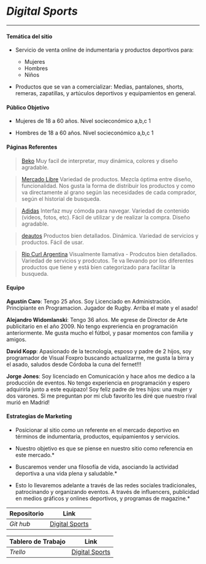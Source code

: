 # *Digital Sports*  
---
#### Temática del sitio

  - Servicio de venta online de indumentaria y productos deportivos para:

	- Mujeres
	- Hombres
	- Niños

  - Productos que se van a comercializar: Medias, pantalones, shorts, remeras, zapatillas, y artúculos deportivos y equipamientos en general.

#### Público Objetivo

- Mujeres de 18 a 60 años. Nivel socieconómico a,b,c 1

- Hombres de 18 a 60 años. Nivel socieconómico a,b,c 1

#### Páginas Referentes

> [Beko](https://www.beko.com/es-es)
Muy facil de interpretar, muy dinámica, colores y diseño agradable.

> [Mercado Libre](https://www.mercadolibre.com.ar)
Variedad de productos. Mezcla óptima entre diseño, funcionalidad. Nos gusta la forma de distribuir los productos y como va directamente al grano según las necesidades de cada comprador, según el historial de busqueda.

> [Adidas](https://www.adidas.com.ar/)
Interfaz muy cómoda para navegar. Variedad de contenido (videos, fotos, etc). Fácil de utilizar y de realizar la compra. Diseño agradable.

> [deautos](https://www.deautos.com/)
Productos bien detallados. Dinámica. Variedad de servicios y productos. Fácil de usar.

> [Rip Curl Argentina](https://www.ripcurlargentina.com/)
Visualmente llamativa - Prodcutos bien detallados. Variedad de servicios y prodcutos. Te va llevando por los diferentes productos que tiene y está bien categorizado para facilitar la busqueda.

#### Equipo

**Agustín Caro**: Tengo 25 años. Soy Licenciado en Administración. Principiante en Programacion. Jugador de Rugby. Arriba el mate y el asado!

**Alejandro Widomlanski**: Tengo 36 años. Me egrese de Director de Arte publicitario en el año 2009. No tengo expreriencia en programación anteriormente. Me gusta mucho el fútbol, y pasar momentos con familia y amigos.

**David Kopp**: Apasionado de la tecnología, esposo y padre de 2 hijos, soy programador de Visual Foxpro buscando actualizarme, me gusta la birra y el asado, saludos desde Córdoba la cuna del fernet!!!

**Jorge Jones**: Soy licenciado en Comunicación y hace años me dedico a la producción de eventos. No tengo experiencia en programación y espero adquirirla junto a este equipazo! Soy feliz padre de tres hijos: una mujer y dos varones. Si me preguntan por mi club favorito les diré que nuestro rival murió en Madrid!

#### Estrategias de Marketing

- Posicionar al sitio como un referente en el mercado deportivo en términos de indumentaria, productos, equipamientos y servicios.

- Nuestro objetivo es que se piense en nuestro sitio como referencia en este mercado.*

- Buscaremos vender una filosofía de vida, asociando la actividad deportiva a una vida plena y saludable.*

- Esto lo llevaremos adelante a través de las redes sociales tradicionales, patrocinando y organizando eventos. A través de influencers, publicidad en medios gráficos y onlines deportivos, y programas de magazine.*


| Repositorio | Link |
| ----------- | ---- |
| *Git hub* | [Digital Sports](https://github.com/aguspcaro/Proyecto---Digital-House.git) |


| Tablero de Trabajo | Link |
| ------------------ | ---- |
| *Trello* | [Digital Sports](https://trello.com/b/ltePxjNR/tareas) |